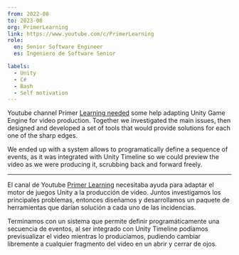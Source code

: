 ```yaml
---
from: 2022-08
to: 2023-08
org: PrimerLearning
link: https://www.youtube.com/c/PrimerLearning
role:
  en: Senior Software Engineer
  es: Ingeniero de Software Senior

labels:
  - Unity
  - C#
  - Bash
  - Self motivation
---
```


Youtube channel Primer [Learning needed][1] some help adapting Unity Game Engine for video production.
Together we investigated the main issues, then designed and developed a set of tools that would provide solutions for each one of the sharp edges.

We ended up with a system allows to programatically define a sequence of events, as it was integrated with Unity Timeline so we could preview the video as we were producing it, scrubbing back and forward freely.

---

El canal de Youtube [Primer Learning][1] necesitaba ayuda para adaptar el motor de juegos Unity a la producción de video.
Juntos investigamos los principales problemas, entonces diseñamos y desarrollamos un paquete de herramientas que darían solución a cada uno de las incidencias.

Terminamos con un sistema que permite definir programáticamente una secuencia de eventos, al ser integrado con Unity Timeline podíamos previsualizar el video mientras lo producíamos, pudiendo cambiar libremente a cualquier fragmento del video en un abrir y cerrar de ojos.


[1]: https://www.youtube.com/c/PrimerLearning